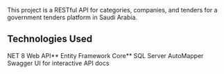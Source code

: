 
This project is a RESTful API for  categories, companies, and tenders for a government tenders platform in Saudi Arabia.



## Technologies Used

 NET 8 Web API**
  Entity Framework Core**
  SQL Server 
  AutoMapper
  Swagger UI for interactive API docs
